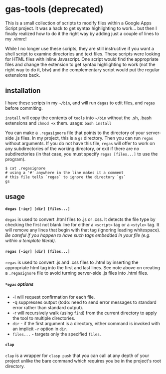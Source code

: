 # gas-tools (deprecated)

This is a small collection of scripts to modify files within a Google Apps Script
project.  It was a hack to get syntax highlighting to work... but then I finally
realized how to do it the right way by adding just a couple of lines to my .vimrc!

While I no longer use these scripts, they are still instructive if you want a shell
script to examine directories and text files.  These scripts were looking for HTML
files with inline Javascript.  One script would find the appropriate files and
change the extension to get syntax highlighting to work (not the right way to do 
it, btw) and the complementary script would put the regular extensions back.

## installation

I have these scripts in my `~/bin`, and will run `degas` to edit files, and `regas` before commiting.

`install` will copy the contents of `tools` into `~/bin` without the .sh, .bash extensions and `chmod +x` them.
usage: `bash install`

You can make a `.regasignore` file that points to the directory of your server-side .js files.  In my project, this is a `gs` directory.  Then you can run `regas` without arguments.  If you do not have this file, `regas` will offer to work on any subdirectories of the working directory, or exit if there are no subdirectories (in that case, you must specify `regas [files...]` to use the program).
```
$ cat .regasignore
# using a '#' anywhere in the line makes it a comment
# this file tells `regas` to ignore the directory `gs`
gs
```

## usage
#### `degas [-iqr] [dir] [files...]`

`degas` is used to convert .html files to .js or .css.  It detects the file type by checking the first not blank line for either a `<script>` tag or a `<style>` tag.  It will remove any lines that begin with that tag (ignoring leading whitespace). _Be careful if you happen to have such tags embedded in your file (e.g. within a template literal)._

#### `regas [-iqr] [dir] [files...]`

`regas` is used to convert .js and .css files to .html by inserting the appropriate html tag into the first and last lines.  See note above on creating a `.regasignore` file to avoid turning server-side .js files into .html files.

##### `*egas` options
* -i will request confirmation for each file.
* -q suppresses output (todo: need to send error messages to standard error rather than standard output).
* -r will recursively walk (using `find`) from the current directory to apply the tool to multiple directories.
* `dir` - if the first argument is a directory, either command is invoked with an implicit `-r` option in `dir`.
* `files...` - targets only the specified `files`.

#### `clap`

`clap` is a wrapper for `clasp push` that you can call at any depth of your project unlike the bare command which requires you be in the project's root directory.
